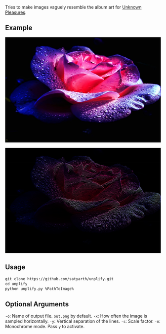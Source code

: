 Tries to make images vaguely resemble the album art for [Unknown Pleasures](http://en.wikipedia.org/wiki/Unknown_Pleasures).

## Example

![input](image.jpg)

![output](out.png)

## Usage
```
git clone https://github.com/satyarth/unplify.git
cd unplify
python unplify.py %PathToImage%
```

## Optional Arguments


`-o`: Name of output file. `out.png` by default.
`-x`: How often the image is sampled horizontally.
`-y`: Vertical separation of the lines.
`-s`: Scale factor.
`-m`: Monochrome mode. Pass `y` to activate.
